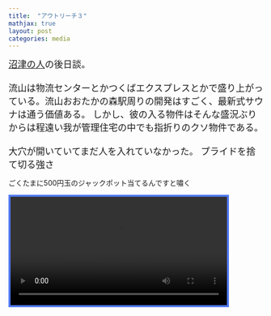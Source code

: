 ```yaml
---
title:  "アウトリーチ３"
mathjax: true
layout: post
categories: media
---
```

<span style="font-size:large">
<a href="https://t-hlki.github.io/outreach-2/" target="_blank" title="沼津の人">沼津の人</a>の後日談。<br><br>
流山は物流センターとかつくばエクスプレスとかで盛り上がっている。流山おおたかの森駅周りの開発はすごく、最新式サウナは通う価値ある。
しかし、彼の入る物件はそんな盛況ぶりからは程遠い我が管理住宅の中でも指折りのクソ物件である。<br><br>
大穴が開いていてまだ人を入れていなかった。
プライドを捨て切る強さ
</span>

ごくたまに500円玉のジャックポット当てるんですと嘯く


<video class="std-border-radii-12" autoplay="" loop="" style="border: 4px solid rgb(80, 120, 240); width: 85%;"><source src="https://github.com/t-hlki/t-hlki.github.io/assets/128742660/f718e8ca-c003-445c-a0e6-c1ebd1317887"></video>
